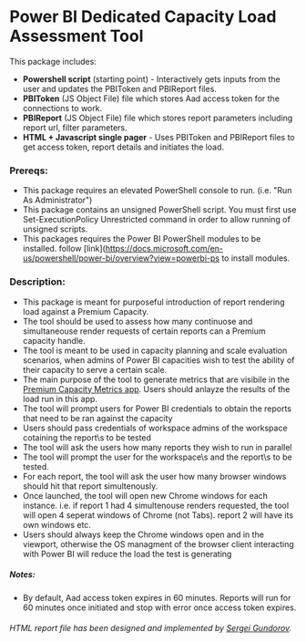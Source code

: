# Power BI Dedicated Capacity Load Assessment Tool

This package includes:  
- **Powershell script** (starting point) - Interactively gets inputs from the user and updates the PBIToken and PBIReport files.
- **PBIToken** (JS Object File) file which stores Aad access token for the connections to work.
- **PBIReport** (JS Object File) file which stores report parameters including report url, filter parameters.
- **HTML + Javascript single pager** - Uses PBIToken and PBIReport files to get access token, report details and initiates the load.

### Prereqs:
- This package requires an elevated PowerShell console to run. (i.e. "Run As Administrator") 
- This package contains an unsigned PowerShell script. You must first use Set-ExecutionPolicy Unrestricted command in order to allow running of unsigned scripts.
- This packages requires the Power BI PowerShell modules to be installed. follow [link](https://docs.microsoft.com/en-us/powershell/power-bi/overview?view=powerbi-ps to install modules.

### Description:

- This package is meant for purposeful introduction of report rendering load against a Premium Capacity. 
- The tool should be used to assess how many continuose and simultaneouse render requests of certain reports can a Premium capacity handle.
- The tool is meant to be used in capacity planning and scale evaluation scenarios, when admins of Power BI capacities wish to test the ability of their capacity to serve a certain scale.
- The main purpose of the tool to generate metrics that are visibile in the [Premium Capacity Metrics app](https://docs.microsoft.com/en-us/power-bi/service-admin-premium-monitor-capacity). Users should anlayze the results of the load run in this app.
- The tool will prompt users for Power BI credentials to obtain the reports that need to be ran against the capacity
- Users should pass credentials of workspace admins of the workspace cotaining the report\s to be tested
- The tool will ask the users how many reports they wish to run in parallel
- The tool will prompt the user for the workspace\s and the report\s to be tested.
- For each report, the tool will ask the user how many browser windows should hit that report simultenously.
- Once launched, the tool will open new Chrome windows for each instance. i.e. if report 1 had 4 simultenouse renders requested, the tool will open 4 seperat windows of Chrome (not Tabs). report 2 will have its own windows etc. 
- Users should always keep the Chrome windows open and in the viewport, otherwise the OS managment of the browser client interacting with Power BI will reduce the load the test is generating

##### Notes:
- By default, Aad access token expires in 60 minutes. Reports will run for 60 minutes once initiated and stop with error once access token expires.

###### HTML report file has been designed and implemented by [Sergei Gundorov](https://github.com/sergeig888/js-onepager-PBIE).
